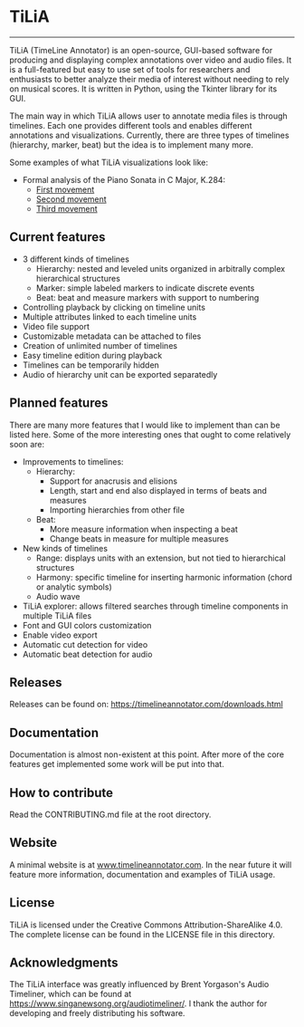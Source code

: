 # TiLiA

---

TiLiA (TimeLine Annotator) is an open-source, GUI-based software for producing and displaying complex annotations over video and audio files. It is a full-featured but easy to use set of tools for researchers and enthusiasts to better analyze their media of interest without needing to rely on musical scores. It is written in Python, using the Tkinter library for its GUI.

The main way in which TiLiA allows user to annotate media files is through timelines. Each one provides different tools and enables different annotations and visualizations. Currently, there are three types of timelines (hierarchy, marker, beat) but the idea is to implement many more.

Some examples of what TiLiA visualizations look like:

- Formal analysis of the Piano Sonata in C Major, K.284:
  - [First movement](https://www.timelineannotator.com/examples/mozart-k284-i)
  - [Second movement](https://www.timelineannotator.com/examples/mozart-k284-ii)
  - [Third movement](https://www.timelineannotator.com/examples/mozart-k284-iii)

## Current features
 - 3 different kinds of timelines
   - Hierarchy: nested and leveled units organized in arbitrally complex hierarchical structures
   - Marker: simple labeled markers to indicate discrete events
   - Beat: beat and measure markers with support to numbering
 - Controlling playback by clicking on timeline units
 - Multiple attributes linked to each timeline units
 - Video file support
 - Customizable metadata can be attached to files
 - Creation of unlimited number of timelines
 - Easy timeline edition during playback
 - Timelines can be temporarily hidden
 - Audio of hierarchy unit can be exported separatedly

## Planned features

There are many more features that I would like to implement than can be listed here. Some of the more interesting ones that ought to come relatively soon are:
- Improvements to timelines:
  - Hierarchy:
    - Support for anacrusis and elisions
    - Length, start and end also displayed in terms of beats and measures
    - Importing hierarchies from other file
  - Beat:
    - More measure information when inspecting a beat
    - Change beats in measure for multiple measures
- New kinds of timelines
  - Range: displays units with an extension, but not tied to hierarchical structures
  - Harmony: specific timeline for inserting harmonic information (chord or analytic symbols)
  - Audio wave
- TiLiA explorer: allows filtered searches through timeline components in multiple TiLiA files
- Font and GUI colors customization
- Enable video export
- Automatic cut detection for video
- Automatic beat detection for audio

## Releases

Releases can be found on: https://timelineannotator.com/downloads.html

## Documentation

Documentation is almost non-existent at this point. After more of the core features get implemented some work will be put into that.

## How to contribute

Read the CONTRIBUTING.md file at the root directory.

## Website

A minimal website is at www.timelineannotator.com. In the near future it will feature more information, documentation and examples of TiLiA usage.

## License

TiLiA is licensed under the Creative Commons Attribution-ShareAlike 4.0. The complete license can be found in the LICENSE file in this directory.

## Acknowledgments

The TiLiA interface was greatly influenced by Brent Yorgason's Audio Timeliner, which can be found at https://www.singanewsong.org/audiotimeliner/. I thank the author for developing and freely distributing his software.
